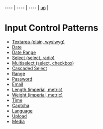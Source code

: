 ---- | ---- | ----
 | [up](../README.md) |

# Input Control Patterns

- [Textarea (plain, wysiwyg)](#)
- [Date](#)
- [Date Range](#)
- [Select (select, radio)](#)
- [Multiselect (select, checkbox)](#)
- [Cascaded Select](#)
- [Range](#)
- [Password](#)
- [Email](#)
- [Length (imperial, metric)](#)
- [Weight (imperial, metric)](#)
- [Time](#)
- [Captcha](#)
- [Language](#)
- [Upload](#)
- [Media](#)
